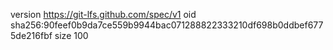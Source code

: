 version https://git-lfs.github.com/spec/v1
oid sha256:90feef0b9da7ce559b9944bac071288822333210df698b0ddbef6775de216fbf
size 100
